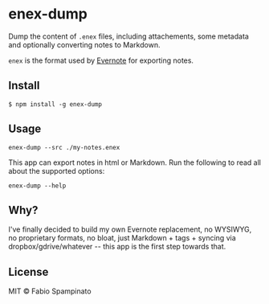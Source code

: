 # enex-dump

Dump the content of `.enex` files, including attachements, some metadata and optionally converting notes to Markdown.

`enex` is the format used by [Evernote](https://evernote.com) for exporting notes.

## Install

```shell
$ npm install -g enex-dump
```

## Usage

```shell
enex-dump --src ./my-notes.enex
```

This app can export notes in html or Markdown. Run the following to read all about the supported options:

```shell
enex-dump --help
```

## Why?

I've finally decided to build my own Evernote replacement, no WYSIWYG, no proprietary formats, no bloat, just Markdown + tags + syncing via dropbox/gdrive/whatever -- this app is the first step towards that.

## License

MIT © Fabio Spampinato
